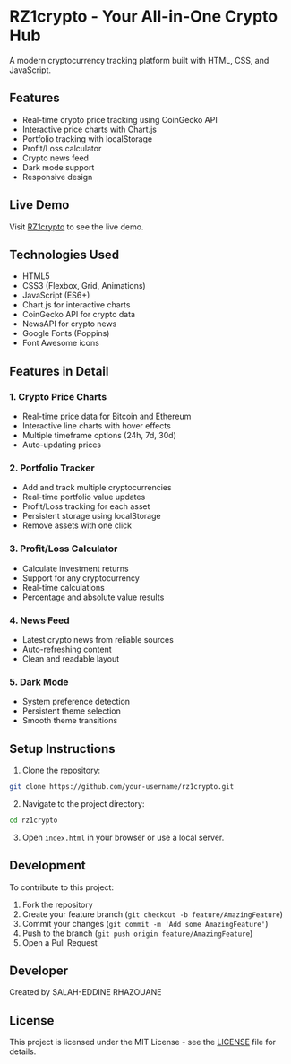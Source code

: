 # RZ1crypto - Your All-in-One Crypto Hub

A modern cryptocurrency tracking platform built with HTML, CSS, and JavaScript.

## Features

- Real-time crypto price tracking using CoinGecko API
- Interactive price charts with Chart.js
- Portfolio tracking with localStorage
- Profit/Loss calculator
- Crypto news feed
- Dark mode support
- Responsive design

## Live Demo

Visit [RZ1crypto](https://your-username.github.io/rz1crypto) to see the live demo.

## Technologies Used

- HTML5
- CSS3 (Flexbox, Grid, Animations)
- JavaScript (ES6+)
- Chart.js for interactive charts
- CoinGecko API for crypto data
- NewsAPI for crypto news
- Google Fonts (Poppins)
- Font Awesome icons

## Features in Detail

### 1. Crypto Price Charts
- Real-time price data for Bitcoin and Ethereum
- Interactive line charts with hover effects
- Multiple timeframe options (24h, 7d, 30d)
- Auto-updating prices

### 2. Portfolio Tracker
- Add and track multiple cryptocurrencies
- Real-time portfolio value updates
- Profit/Loss tracking for each asset
- Persistent storage using localStorage
- Remove assets with one click

### 3. Profit/Loss Calculator
- Calculate investment returns
- Support for any cryptocurrency
- Real-time calculations
- Percentage and absolute value results

### 4. News Feed
- Latest crypto news from reliable sources
- Auto-refreshing content
- Clean and readable layout

### 5. Dark Mode
- System preference detection
- Persistent theme selection
- Smooth theme transitions

## Setup Instructions

1. Clone the repository:
```bash
git clone https://github.com/your-username/rz1crypto.git
```

2. Navigate to the project directory:
```bash
cd rz1crypto
```

3. Open `index.html` in your browser or use a local server.

## Development

To contribute to this project:

1. Fork the repository
2. Create your feature branch (`git checkout -b feature/AmazingFeature`)
3. Commit your changes (`git commit -m 'Add some AmazingFeature'`)
4. Push to the branch (`git push origin feature/AmazingFeature`)
5. Open a Pull Request

## Developer

Created by SALAH-EDDINE RHAZOUANE

## License

This project is licensed under the MIT License - see the [LICENSE](LICENSE) file for details.
